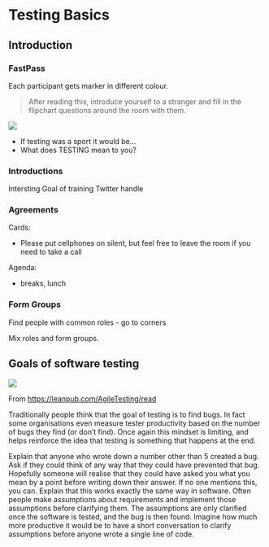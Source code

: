 # Testing Basics

## Introduction

### FastPass

Each participant gets marker in different colour.

> After reading this, introduce yourself to a stranger and fill in the flipchart questions around the room with them.

![](https://leanpub.com/site_images/AgileTesting/FastPass.jpg)

* If testing was a sport it would be...
* What does TESTING mean to you?

### Introductions

Intersting
Goal of training
Twitter handle

### Agreements 

Cards:
* Please put cellphones on silent, but feel free to leave the room if you need to take a call

Agenda:
* breaks, lunch

### Form Groups

Find people with common roles - go to corners

Mix roles and form groups.


##	Goals of software testing

![](https://leanpub.com/site_images/AgileTesting/TestingManifestoSlide.jpg)

From https://leanpub.com/AgileTesting/read

Traditionally people think that the goal of testing is to find bugs. In fact some organisations even measure tester productivity based on the number of bugs they find (or don’t find). Once again this mindset is limiting, and helps reinforce the idea that testing is something that happens at the end.

Explain that anyone who wrote down a number other than 5 created a bug. Ask if they could think of any way that they could have prevented that bug. Hopefully someone will realise that they could have asked you what you mean by a point before writing down their answer. If no one mentions this, you can. Explain that this works exactly the same way in software. Often people make assumptions about requirements and implement those assumptions before clarifying them. The assumptions are only clarified once the software is tested, and the bug is then found. Imagine how much more productive it would be to have a short conversation to clarify assumptions before anyone wrote a single line of code.
